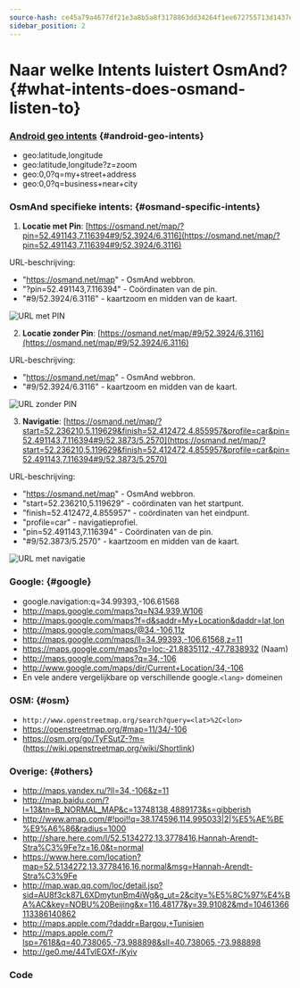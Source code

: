 ```yaml
---
source-hash: ce45a79a4677df21e3a8b5a8f3178863dd34264f1ee672755713d1437ee0e199
sidebar_position: 2
---
```


# Naar welke Intents luistert OsmAnd? {#what-intents-does-osmand-listen-to}

### [Android geo intents](http://developer.android.com/guide/appendix/g-app-intents.html) {#android-geo-intents}
* geo:latitude,longitude
* geo:latitude,longitude?z=zoom
* geo:0,0?q=my+street+address
* geo:0,0?q=business+near+city

### OsmAnd specifieke intents: {#osmand-specific-intents}

1. **Locatie met Pin**: [https://osmand.net/map/?pin=52.491143,7.116394#9/52.3924/6.3116](https://osmand.net/map/?pin=52.491143,7.116394#9/52.3924/6.3116)

URL-beschrijving:
- "https://osmand.net/map" - OsmAnd webbron.
- "?pin=52.491143,7.116394" - Coördinaten van de pin.
- "#9/52.3924/6.3116" - kaartzoom en midden van de kaart.

![URL met PIN](@site/static/img/technical/url_pin.png) 

2. **Locatie zonder Pin**: [https://osmand.net/map/#9/52.3924/6.3116](https://osmand.net/map/#9/52.3924/6.3116)

URL-beschrijving:
- "https://osmand.net/map" - OsmAnd webbron.
- "#9/52.3924/6.3116" - kaartzoom en midden van de kaart.

![URL zonder PIN](@site/static/img/technical/url_without_pin.png) 

3. **Navigatie**: [https://osmand.net/map/?start=52.236210,5.119629&finish=52.412472,4.855957&profile=car&pin=52.491143,7.116394#9/52.3873/5.2570](https://osmand.net/map/?start=52.236210,5.119629&finish=52.412472,4.855957&profile=car&pin=52.491143,7.116394#9/52.3873/5.2570)

URL-beschrijving:
- "https://osmand.net/map" - OsmAnd webbron.
- "start=52.236210,5.119629" - coördinaten van het startpunt.
- "finish=52.412472,4.855957" - coördinaten van het eindpunt.
- "profile=car" - navigatieprofiel.
- "pin=52.491143,7.116394" - Coördinaten van de pin.
- "#9/52.3873/5.2570" - kaartzoom en midden van de kaart.

![URL met navigatie](@site/static/img/technical/url_navigation.png) 

### Google: {#google}
* google.navigation:q=34.99393,-106.61568
* http://maps.google.com/maps?q=N34.939,W106
* http://maps.google.com/maps?f=d&saddr=My+Location&daddr=lat,lon
* http://maps.google.com/maps/@34,-106,11z
* http://maps.google.com/maps/ll=34.99393,-106.61568,z=11
* https://maps.google.com/maps?q=loc:-21.8835112,-47.7838932 (Naam)
* http://maps.google.com/maps?q=34,-106
* http://www.google.com/maps/dir/Current+Location/34,-106
* En vele andere vergelijkbare op verschillende google.`<lang>` domeinen

### OSM: {#osm}
* `http://www.openstreetmap.org/search?query=<lat>%2C<lon>`
* https://openstreetmap.org/#map=11/34/-106
* https://osm.org/go/TyFSutZ-?m= (https://wiki.openstreetmap.org/wiki/Shortlink)

### Overige: {#others}
* http://maps.yandex.ru/?ll=34,-106&z=11
* http://map.baidu.com/?l=13&tn=B_NORMAL_MAP&c=13748138,4889173&s=gibberish
* http://www.amap.com/#!poi!!q=38.174596,114.995033|2|%E5%AE%BE%E9%A6%86&radius=1000
* http://share.here.com/l/52.5134272,13.3778416,Hannah-Arendt-Stra%C3%9Fe?z=16.0&t=normal
* https://www.here.com/location?map=52.5134272,13.3778416,16,normal&msg=Hannah-Arendt-Stra%C3%9Fe
* http://map.wap.qq.com/loc/detail.jsp?sid=AU8f3ck87L6XDmytunBm4iWg&g_ut=2&city=%E5%8C%97%E4%BA%AC&key=NOBU%20Beijing&x=116.48177&y=39.91082&md=10461366113386140862
* http://maps.apple.com/?daddr=Bargou,+Tunisien
* http://maps.apple.com/?lsp=7618&q=40.738065,-73.988898&sll=40.738065,-73.988898
* http://ge0.me/44TvlEGXf-/Kyiv
  
### Code
